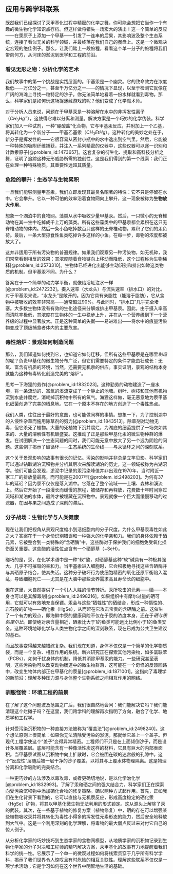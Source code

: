 ## 应用与跨学科联系

既然我们已经探讨了汞甲基化过程中精密的化学之舞，你可能会想把它当作一个有趣的微生物化学知识点存档。但这样做将错失一场宏大的演出！这一个简单的反应——在汞原子上添加一个甲基——引发了一连串的后果，其影响波及整个生态系统，连接了看似无关的科学领域，并最终落在我们自己的餐盘上。这是一个微观决定宏观的绝佳例子。那么，让我们踏上一段旅程，看看这个单一分子的旅程将我们带向何方，从河床的淤泥到医学和工程的前沿。

### 看见无形之物：分析化学的艺术

我们故事中的第一个挑战是实践层面的。甲基汞是一个幽灵。它的致命效力在浓度极低——万亿分之一，甚至千万亿分之一——的情况下显现，以至于检测它就像在广阔的海滩上寻找一粒特定的沙子。你无法简单地看着一份水样就看到毒物。那么，科学家们是如何玩这场捉迷藏游戏的呢？他们变成了化学魔术师。

对于分析人员来说，问题在于甲基汞是一种溶解在水中的非挥发性离子（$CH_3Hg^+$），这使得它难以分离和测量。解决方案是一个巧妙的化学伪装。科学家们加入一种试剂，一种“硼酸盐”化合物，它与甲基汞反应，并附加上一个乙基，将其转化为一个新分子——甲基乙基汞（$CH_3EtHg$）。这种转化的美妙之处在于，新分子是挥发性的——它很容易从密封小瓶中的水中逸出到空气里。然后，它能被一种特殊的吸附纤维捕获，并注入一系列精密的仪器中，这些仪器可以逐一识别和计数汞原子[@problem_id:1473657]。这套复杂的衍生化、提取和高科技分析之舞，证明了追踪这种无形威胁所需的独创性。这是我们得到的第一个线索：我们正在处理一种特殊物质，其重要性远超其质量。

### 危险的攀升：生态学与生物累积

一旦我们能够测量甲基汞，我们立即发现其最臭名昭著的特性：它不只是停留在水中。它会攀升。它以一种可怕的效率沿着食物网向上攀升，这一现象被称为**生物放大作用**。

想象一个湖泊中的食物网。藻类从水中吸收少量甲基汞。然后，一只微小的无脊椎动物在其一生中吃掉成千上万的藻类。所有这些藻类中的甲基汞都会累积在这只无脊椎动物的体内。然后一条小鱼吃掉数百只这样的无脊椎动物，累积了它们的汞负荷。最后，一条大型掠食性鱼类吃掉许多这样的小鱼。在每一步，毒物的浓度都被放大了。

这并非适用于所有污染物的普遍规律。如果我们观察另一种污染物，如无机砷，我们常常看到相反的效果：其浓度随着食物链向上移动而降低，这个过程称为生物稀释[@problem_id:2573310]。生物体已经进化出能够主动识别和排出如砷这类物质的机制。但甲基汞不同。为什么？

答案在于一个简单的动力学平衡，就像给浴缸注水一样[@problem_id:2472232]。摄入速率（水龙头）与流失速率（排水口）的对比。对于甲基汞来说，“水龙头”是敞开的。因为它具有亲脂性（能溶于脂肪），它从食物中被吸收的效率非常高——通常超过90%。与此同时，“排水口”几乎完全堵塞。大多数生物体没有有效的生化途径来分解或排出甲基汞。因此，由于摄入率高而清除率极低，其浓度在生物体的一生中稳步上升，并在从一个营养级到下一个营养级的过程中显著放大。正是这种简单的失衡——易进难出——将水中的痕量污染物变成了顶级捕食者体内的主要危害。

### 毒性熔炉：景观如何制造问题

那么，我们知道如何找到它，也知道它如何迁移。但所有这些甲基汞是在哪里*制造*的呢？负责甲基化的微生物分布广泛，但它们需要特定的条件才能茁壮成长：无氧、富含有机质的环境，当然，还需要无机汞的供应。事实证明，景观的结构本身就能为这种有毒转化创造完美的“熔炉”。

思考一下海狸的劳作[@problem_id:1832023]。这种勤劳的动物建造了一座水坝，将一条流动的、富氧的溪流变成了一个静止的池塘。树叶、树枝和其他有机物沉到水底并腐烂，消耗掉沉积物中所有的氧气。海狸这样做，毫无恶意地为汞甲基化细菌创造了完美的栖息地。它在一个原本不存在的地方创造了一个毒性热点。

我们人类，往往出于最好的意图，也可能做同样的事情。想象一下，为了控制湖中的入侵性杂草而施用除草剂的努力[@problem_id:1843513]。除草剂对动物无毒，但它杀死了植物。大量的死植物下沉并腐烂，为湖底的细菌提供了一场突如其来的、大量的溶解性有机碳盛宴。这推动了正是那些甲基化汞的微生物种群的爆发。在试图解决一个生态问题的同时，我们可能无意中放大了另一个远为阴险的问题。这些例子揭示了碳循环——生态系统的生命线——与汞循环之间的深刻联系。

这个关于景观影响的故事有很长的记忆。污染的影响并非总是立竿见影。科学家们可以通过钻取湖泊沉积物并分析其层次来解读湖泊的历史，这一领域被称为古湖沼学。他们可能会发现，淤泥中记录的汞污染峰值并非出现在1970年，当时附近一家工厂的排放量最高，而可能是在2007年[@problem_id:2498203]。为何有37年的延迟？因为汞不仅仅是落入湖中。它落在了整个流域——土壤、森林和溪流上。然后它开始了一段漫长而缓慢的旅程，被储存和再释放，花费数十年时间穿过流域和湖泊的水体，最终才被埋藏在沉积物中。景观就像一个巨大而缓慢移动的过滤器，在因与果之间造成了深刻的滞后。

### 分子战场：生物化学与人类健康

现在让我们把视角从景观尺度缩小到活细胞内的分子尺度。为什么甲基汞毒性如此之大？答案在于一个身份识别错误和一种强大的化学亲和力。我们的身体依赖于硒元素，它被整合到一类特殊的“含硒酶”中，这些酶对于保护我们的细胞免受氧化损伤至关重要。这些酶的活性位点含有一个硒醇基（$-$SeH）。

碰巧的是，汞，在化学术语中是一种“软”酸，对硒醇基这种“软”碱具有一种极其强大、几乎不可摧毁的亲和力。当甲基汞进入细胞时，它会积极地寻找这些含硒酶并与其硒原子结合，使其失活。这种分子破坏行为使细胞精密的氧化还原平衡陷入混乱，导致细胞死亡——尤其是在大脑中那些营养需求高且寿命长的细胞中。

但在这里，大自然提供了一个引人入胜的情节转折。汞所攻击的元素——硒——本身也可以是其解毒剂[@problem_id:2498216]。如果组织中有摩尔过量的硒可用，它就可以有效地充当保镖。汞会与这些“牺牲性”的硒结合，形成一种惰性的、岩石般的矿物——硒化汞（HgSe），从而赶在它攻击宝贵的含硒酶之前。这催生了一个有力的观点，即海鲜中汞的健康风险不仅在于汞的浓度本身，还在于*硒与汞的摩尔比*。即使绝对汞含量相近，硒汞比大于1的鱼类可能远比比例小于1的鱼类安全。这种环境地球化学与人类生物化学之间的深刻联系，现在已成为公共卫生建议的基石。

而且故事变得越来越错综复杂。我们现在知道，身体不仅仅是一个简单的化学物质袋，而是一个复杂、相互作用的系统。新兴研究正在探索其他污染物，如多氯联苯（PCBs），如何干扰身体的机制，降低其消除甲基汞的能力。一些研究甚至表明，这些污染物可以改变动物肠道中的微生物群落，这可能在一个奇怪的反馈回路中，改变生物体内部正在甲基化的汞量[@problem_id:1871001]。这指向了毒理学的新前沿：理解多种压力源与身体整个生物系统之间相互作用的网络。

### 驯服怪物：环境工程的前景

在了解了这个问题波及范围之广后，我们很自然地会问：我们能解决它吗？我们能清理这个烂摊子吗？在这里，我们跨学科的理解再次指明了方向，融合了化学、地质学和工程学。

针对受污染沉积物的一种直接方法被称为“覆盖法”[@problem_id:2498240]。这个想法原则上很简单：如果你无法清除受污染的淤泥，那就给它盖上一个盖子。但现代工程学使这个“盖子”变得异常精密。工程师们不只是在上面倾倒沙子，而是设计多层覆盖层。底层可能含有一种像活性炭这样的材料，它具有巨大的内部表面积。当甲基汞试图从沉积物中向上扩散时，它会被困在碳的迷宫般的孔隙中。这个“反应性”层随后被一层干净的沙子覆盖，以将其与上覆水体物理隔离。这是物理分离和化学吸附的完美结合。

一种更巧妙的方法涉及以毒攻毒，或者更确切地说，是以化学治化学[@problem_id:1832993]。了解了汞和硒之间的强大结合力，科学家们正在探索向受污染沉积物中添加硒化合物的修复策略。硒以两种方式起作用。首先，正如我们在生化背景下看到的，它可以直接与无机汞反应，形成高度稳定的硒化汞（HgSe）矿物，将其以甲基化微生物无法利用的形式锁定。这从源头上解除了汞的武装。其次，在一些基于植物的修复方案（植物修复）中，硒的存在可以增强某些植物吸收汞并将其转化为毒性小得多的挥发性元素形态的能力，然后安全地释放到大气中。这是一个利用深刻的化学理解，将毒物的最大弱点反过来对付它自己的惊人例子。

从分析化学家的巧妙技巧到生态学家的食物网模型，从地质学家的沉积物记录到生物化学家的分子对决和工程师的精巧解决方案，汞甲基化的故事有力地提醒着我们科学的统一性。它展示了一个单一的微观过程如何将线索贯穿于几乎所有科学学科，揭示了我们世界令人惊叹且有时危险的相互关联性。理解这些联系不仅仅是一项学术活动；它是学习如何在这个世界中明智地生活的基础。